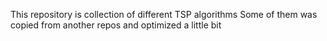 This repository is collection of different TSP algorithms
Some of them was copied from another repos and optimized a little bit